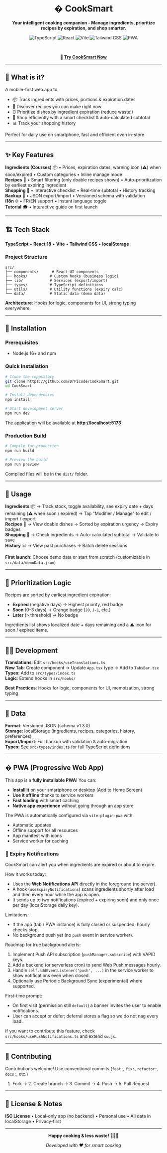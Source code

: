 <div align="center">
  <h1>� CookSmart</h1>
  <p><strong>Your intelligent cooking companion - Manage ingredients, prioritize recipes by expiration, and shop smarter.</strong></p>
  
  ![TypeScript](https://img.shields.io/badge/TypeScript-007ACC?style=flat&logo=typescript&logoColor=white)
  ![React](https://img.shields.io/badge/React-18.2-61DAFB?style=flat&logo=react&logoColor=black)
  ![Vite](https://img.shields.io/badge/Vite-646CFF?style=flat&logo=vite&logoColor=white)
  ![Tailwind CSS](https://img.shields.io/badge/Tailwind_CSS-38B2AC?style=flat&logo=tailwind-css&logoColor=white)
  ![PWA](https://img.shields.io/badge/PWA-Installable-5A0FC8?style=flat&logo=pwa&logoColor=white)
  
  <br/>
  
  **📱 [Try CookSmart Now](https://cook-smart-rosy.vercel.app/)**
  
</div>

---

## 🎯 What is it?

A mobile-first web app to:
- 📦 Track ingredients with prices, portions & expiration dates
- 🍳 Discover recipes you can make right now
- ⏰ Prioritize dishes by ingredient expiration (reduce waste!)
- 🛒 Shop efficiently with a smart checklist & auto-calculated subtotal
- 📊 Track your shopping history

Perfect for daily use on smartphone, fast and efficient even in-store.

---

## ✨ Key Features

**Ingredients (Courses)** 📦 • Prices, expiration dates, warning icon (⚠️) when soon/expired • Custom categories • Inline manage mode  
**Recipes** 🍳 • Smart filtering (only doable recipes shown) • Auto-prioritization by earliest expiring ingredient  
**Shopping** 🛒 • Interactive checklist • Real-time subtotal • History tracking  
**Backup** 💾 • JSON export/import • Versioned schema with validation  
**i18n** 🌐 • FR/EN support • Instant language toggle  
**Tutorial** 🎓 • Interactive guide on first launch

---

## 🏗️ Tech Stack

**TypeScript** • **React 18** • **Vite** • **Tailwind CSS** • **localStorage**

### Project Structure
```
src/
├── components/      # React UI components
├── hooks/          # Custom hooks (business logic)
├── lib/            # Services (export/import)
├── types/          # TypeScript definitions
├── utils/          # Utility functions (expiry calc)
└── data/           # Static data (demo data)
```

**Architecture**: Hooks for logic, components for UI, strong typing everywhere.

---

## 🚀 Installation

### Prerequisites
- Node.js 16+ and npm

### Quick Installation
```bash
# Clone the repository
git clone https://github.com/DrPicode/CookSmart.git
cd CookSmart

# Install dependencies
npm install

# Start development server
npm run dev
```

The application will be available at **http://localhost:5173**

### Production Build
```bash
# Compile for production
npm run build

# Preview the build
npm run preview
```

Compiled files will be in the `dist/` folder.

---

## 📱 Usage

**Ingredients** 📦 → Track stock, toggle availability, see expiry date + days remaining (⚠️ when soon / expired) → Tap "Modifier / Manage" to edit / import / export  
**Recipes** 🍳 → View doable dishes → Sorted by expiration urgency → Expiry badges  
**Shopping** 🛒 → Check ingredients → Auto-calculated subtotal → Validate to save  
**History** 📊 → View past purchases → Batch delete sessions  

**First launch**: Choose demo data or start from scratch (customizable in `src/data/demoData.json`)

---

## 🧠 Prioritization Logic

Recipes are sorted by earliest ingredient expiration:
* **Expired** (negative days) → Highest priority, red badge
* **Soon** (0–3 days) → Orange badge (`J0`, `J-1`, etc.)
* **Later** (> threshold) → No badge

Ingredients list shows localized date + days remaining and a ⚠️ icon for soon / expired items.

---

## 👨‍💻 Development

**Translations**: Edit `src/hooks/useTranslations.ts`  
**New Tab**: Create component → Update `App.tsx` type → Add to `TabsBar.tsx`  
**Types**: Add to `src/types/index.ts`  
**Logic**: Extend hooks in `src/hooks/`  

**Best Practices**: Hooks for logic, components for UI, memoization, strong typing

---

## 💾 Data

**Format**: Versioned JSON (schema v1.3.0)  
**Storage**: localStorage (ingredients, recipes, categories, history, preferences)  
**Export/Import**: Full backup with validation & auto-migration  
**Types**: See `src/types/index.ts` for full TypeScript definitions

---

## � PWA (Progressive Web App)

This app is a **fully installable PWA**! You can:
- **Install it** on your smartphone or desktop (Add to Home Screen)
- **Use it offline** thanks to service workers
- **Fast loading** with smart caching
- **Native app experience** without going through an app store

The PWA is automatically configured via `vite-plugin-pwa` with:
- Automatic updates
- Offline support for all resources
- App manifest with icons
- Service worker for caching

### 🔔 Expiry Notifications

CookSmart can alert you when ingredients are expired or about to expire.

How it works today:
- Uses the **Web Notifications API** directly in the foreground (no server).
- A hook (`useExpiryNotifications`) scans ingredients shortly after load and then every hour while the app is open.
- It sends up to two notifications (expired + expiring soon) and only once per day (localStorage daily key).

Limitations:
- If the app (tab / PWA instance) is fully closed or suspended, hourly checks stop.
- No background push yet (no `push` event in service worker).

Roadmap for true background alerts:
1. Implement Push API subscription (`pushManager.subscribe`) with VAPID keys.
2. Add a backend (or serverless cron) to send Web Push messages hourly.
3. Handle `self.addEventListener('push', ...)` in the service worker to show notifications even when closed.
4. Optionally use Periodic Background Sync (experimental) where supported.

First-time prompt:
- On first visit (permission still `default`) a banner invites the user to enable notifications.
- User can accept or defer; deferral stores a flag so we do not nag every load.

If you want to contribute this feature, check `src/hooks/usePushNotifications.ts` and extend `sw.js`.

---

## 🤝 Contributing

Contributions welcome! Use conventional commits (`feat:`, `fix:`, `refactor:`, `docs:`, etc.)

1. Fork → 2. Create branch → 3. Commit → 4. Push → 5. Pull Request

---

## 📄 License & Notes

**ISC License** • Local-only app (no backend) • Personal use • All data in localStorage • Privacy-first

---

<div align="center">
  <p><strong>Happy cooking & less waste! 👨‍🍳✨</strong></p>
  <p><em>Developed with ❤️ for smart cooking</em></p>
</div>
